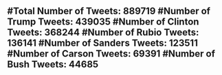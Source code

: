 #Total Number of Tweets: 889719 
#Number of Trump Tweets: 439035
#Number of Clinton Tweets: 368244
#Number of Rubio Tweets: 136141
#Number of Sanders Tweets: 123511
#Number of Carson Tweets: 69391
#Number of Bush Tweets: 44685
---
